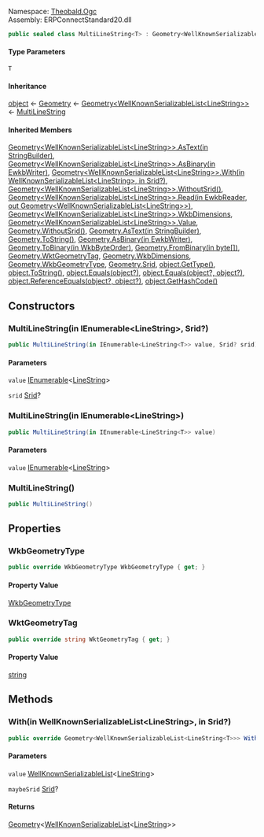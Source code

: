 Namespace: [Theobald.Ogc](../)\
Assembly: ERPConnectStandard20.dll

```csharp
public sealed class MultiLineString<T> : Geometry<WellKnownSerializableList<LineString<T>>> where T : IWellKnownSerializable<T>, new()

```

#### Type Parameters

`T`

#### Inheritance

[object](https://learn.microsoft.com/dotnet/api/system.object) ← [Geometry](../Theobald.Ogc.Geometry/) ← [Geometry\<WellKnownSerializableList\<LineString<T>>>](../Theobald.Ogc.Geometry-1/) ← [MultiLineString<T>](./)

#### Inherited Members

[Geometry\<WellKnownSerializableList\<LineString<T>>>.AsText(in StringBuilder)](../Theobald.Ogc.Geometry-1/#Theobald_Ogc_Geometry_1_AsText_System_Text_StringBuilder__), [Geometry\<WellKnownSerializableList\<LineString<T>>>.AsBinary(in EwkbWriter)](../Theobald.Ogc.Geometry-1/#Theobald_Ogc_Geometry_1_AsBinary_Theobald_Ogc_EwkbWriter__), [Geometry\<WellKnownSerializableList\<LineString<T>>>.With(in WellKnownSerializableList\<LineString<T>>, in Srid?)](../Theobald.Ogc.Geometry-1/#Theobald_Ogc_Geometry_1_With__0__System_Nullable_Theobald_Ogc_Srid___), [Geometry\<WellKnownSerializableList\<LineString<T>>>.WithoutSrid()](../Theobald.Ogc.Geometry-1/#Theobald_Ogc_Geometry_1_WithoutSrid), [Geometry\<WellKnownSerializableList\<LineString<T>>>.Read(in EwkbReader, out Geometry\<WellKnownSerializableList\<LineString<T>>>)](../Theobald.Ogc.Geometry-1/#Theobald_Ogc_Geometry_1_Read_Theobald_Ogc_EwkbReader__Theobald_Ogc_Geometry__0___), [Geometry\<WellKnownSerializableList\<LineString<T>>>.WkbDimensions](../Theobald.Ogc.Geometry-1/#Theobald_Ogc_Geometry_1_WkbDimensions), [Geometry\<WellKnownSerializableList\<LineString<T>>>.Value](../Theobald.Ogc.Geometry-1/#Theobald_Ogc_Geometry_1_Value), [Geometry.WithoutSrid()](../Theobald.Ogc.Geometry/#Theobald_Ogc_Geometry_WithoutSrid), [Geometry.AsText(in StringBuilder)](../Theobald.Ogc.Geometry/#Theobald_Ogc_Geometry_AsText_System_Text_StringBuilder__), [Geometry.ToString()](../Theobald.Ogc.Geometry/#Theobald_Ogc_Geometry_ToString), [Geometry.AsBinary(in EwkbWriter)](../Theobald.Ogc.Geometry/#Theobald_Ogc_Geometry_AsBinary_Theobald_Ogc_EwkbWriter__), [Geometry.ToBinary(in WkbByteOrder)](../Theobald.Ogc.Geometry/#Theobald_Ogc_Geometry_ToBinary_Theobald_Ogc_WkbByteOrder__), [Geometry.FromBinary(in byte[])](../Theobald.Ogc.Geometry/#Theobald_Ogc_Geometry_FromBinary_System_Byte____), [Geometry.WktGeometryTag](../Theobald.Ogc.Geometry/#Theobald_Ogc_Geometry_WktGeometryTag), [Geometry.WkbDimensions](../Theobald.Ogc.Geometry/#Theobald_Ogc_Geometry_WkbDimensions), [Geometry.WkbGeometryType](../Theobald.Ogc.Geometry/#Theobald_Ogc_Geometry_WkbGeometryType), [Geometry.Srid](../Theobald.Ogc.Geometry/#Theobald_Ogc_Geometry_Srid), [object.GetType()](https://learn.microsoft.com/dotnet/api/system.object.gettype), [object.ToString()](https://learn.microsoft.com/dotnet/api/system.object.tostring), [object.Equals(object?)](<https://learn.microsoft.com/dotnet/api/system.object.equals#system-object-equals(system-object)>), [object.Equals(object?, object?)](<https://learn.microsoft.com/dotnet/api/system.object.equals#system-object-equals(system-object-system-object)>), [object.ReferenceEquals(object?, object?)](https://learn.microsoft.com/dotnet/api/system.object.referenceequals), [object.GetHashCode()](https://learn.microsoft.com/dotnet/api/system.object.gethashcode)

## Constructors

### MultiLineString(in IEnumerable\<LineString<T>>, Srid?)

```csharp
public MultiLineString(in IEnumerable<LineString<T>> value, Srid? srid)

```

#### Parameters

`value` [IEnumerable](https://learn.microsoft.com/dotnet/api/system.collections.generic.ienumerable-1)\<[LineString](../Theobald.Ogc.LineString-1/)<T>>

`srid` [Srid](../Theobald.Ogc.Srid/)?

### MultiLineString(in IEnumerable\<LineString<T>>)

```csharp
public MultiLineString(in IEnumerable<LineString<T>> value)

```

#### Parameters

`value` [IEnumerable](https://learn.microsoft.com/dotnet/api/system.collections.generic.ienumerable-1)\<[LineString](../Theobald.Ogc.LineString-1/)<T>>

### MultiLineString()

```csharp
public MultiLineString()

```

## Properties

### WkbGeometryType

```csharp
public override WkbGeometryType WkbGeometryType { get; }

```

#### Property Value

[WkbGeometryType](../Theobald.Ogc.WkbGeometryType/)

### WktGeometryTag

```csharp
public override string WktGeometryTag { get; }

```

#### Property Value

[string](https://learn.microsoft.com/dotnet/api/system.string)

## Methods

### With(in WellKnownSerializableList\<LineString<T>>, in Srid?)

```csharp
public override Geometry<WellKnownSerializableList<LineString<T>>> With(in WellKnownSerializableList<LineString<T>> value, in Srid? maybeSrid)

```

#### Parameters

`value` [WellKnownSerializableList](../Theobald.Ogc.WellKnownSerializableList-1/)\<[LineString](../Theobald.Ogc.LineString-1/)<T>>

`maybeSrid` [Srid](../Theobald.Ogc.Srid/)?

#### Returns

[Geometry](../Theobald.Ogc.Geometry-1/)\<[WellKnownSerializableList](../Theobald.Ogc.WellKnownSerializableList-1/)\<[LineString](../Theobald.Ogc.LineString-1/)<T>>>
